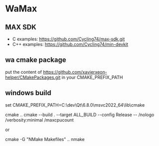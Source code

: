 # WaMax

## MAX SDK

* C examples: https://github.com/Cycling74/max-sdk.git
* C++ examples: https://github.com/Cycling74/min-devkit

## wa cmake package

put the content of https://github.com/xavierxeon-helper/CMakePackages.git
in your CMAKE_PREFIX_PATH

## windows build

set CMAKE_PREFIX_PATH=C:\dev\Qt\6.8.0\msvc2022_64\lib\cmake

cmake ..
cmake --build . --target ALL_BUILD --config Release -- /nologo /verbosity:minimal /maxcpucount

or 

cmake -G "NMake Makefiles" ..
nmake 